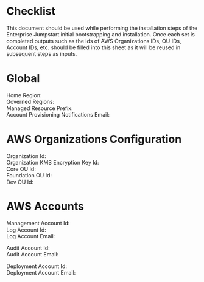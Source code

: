 # Checklist

This document should be used while performing the installation steps of the Enterprise Jumpstart initial bootstrapping and installation. Once each set is completed outputs such as the ids of AWS Organizations IDs, OU IDs, Account IDs, etc. should be filled into this sheet as it will be reused in subsequent steps as inputs. 

Global
====
Home Region: \
Governed Regions: \
Managed Resource Prefix: \
Account Provisioning Notifications Email: 

AWS Organizations Configuration
===
Organization Id: \
Organization KMS Encryption Key Id: \
Core OU Id: \
Foundation OU Id: \
Dev OU Id: 

AWS Accounts
===
Management Account Id: \
Log Account Id: \
Log Account Email: 

Audit Account Id: \
Audit Account Email: 

Deployment Account Id: \
Deployment Account Email: 

